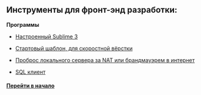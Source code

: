 ## Инструменты для фронт-энд разработки:


**Программы**

- [Настроенный Sublime 3](./ide)

- [Стартовый шаблон, для скоростной вёрстки](./optimizedhtml)

- [Проброс локального сервера за NAT или брандмауэрем в интернет](https://ngrok.com/) 

- [SQL клиент](https://github.com/sqlectron/sqlectron-gui)






#### [Перейти в начало](https://github.com/tsvetkovpro/sources#web-dev)
